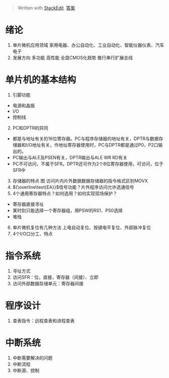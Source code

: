 > Written with [StackEdit](https://stackedit.io/).
> [答案](https://wenku.baidu.com/view/d2657490876fb84ae45c3b3567ec102de2bddfc9.html)
# 绪论
1. 单片微机应用领域
家用电器、办公自动化、工业自动化、智能仪器仪表、汽车电子
2. 发展方向
多功能 高性能 全盘CMOS化趋势 推行串行扩展总线
# 单片机的基本结构
1. 引脚功能
- 电源和晶振
- I/O
- 控制线
2. PC和DPTR的异同
- 都是与地址有关的16位寄存器。PC与程序存储器的地址有关，DPTR与数据存储器和I/O地址有关，作地址寄存器使用时，PC与DPTR都是通过P0，P2口输出的。
- PC输出与ALE及PSEN有关，DPTR输出与ALE WR RD有关
- PC不可访问，不属于SFR。DPTR还可作为2个8位寄存器使用，可访问，位于SFR中
3. 存储器的特点 图
访问片内片外数据数据存储器的指令格式区别MOVX
4. ${\overline\text{EA}}$信号功能？片外程序访问允许选通信号
5. 4个通用寄存器特点？如何选用？如何实现现场保护？
- 寄存器直接寻址
- 某时刻只能选择一个寄存器组，用PSW的RS1、PS0选择
- 堆栈
6. 单片微机复位有几种方法
上电自动复位、按键电平复位、外部脉冲复位
7. 4个I/O口分工、特点
# 指令系统
1. 寻址方式
2. 访问SFR：位，直接，寄存器（间接）、立即
3. 访问外部数据存储单元：寄存器间接
# 程序设计
1. 查表指令：远程查表和进程查表
# 中断系统
1. 中断需要解决的问题
2. 中断流程
3. 中断源、控制
<!--stackedit_data:
eyJoaXN0b3J5IjpbODQ4ODgzMDg0LC0xNDg5MTIzMDE5LC01Mz
IyNzE4NDMsLTEzNjY4ODk4MzUsLTE5OTUzOTg3Niw4MzU3MzUx
NzYsODYyNzY1MDU0LDE3MTg4NzYyNTUsLTUwMTA4MTExLC0xMj
gyODk4MzM5LDkzNzE5NzMzNywtNTY2NjQwMjAsLTQ3NTUxMzY0
NywxNDA5MzY5MTMwLC00OTc4MjE5MzAsNjE2MTIxODI1LDE4ND
QyOTM4OTgsLTYxODMzNjEyLC03ODg4MTkyNjgsMjAzNjg4OTk4
MF19
-->